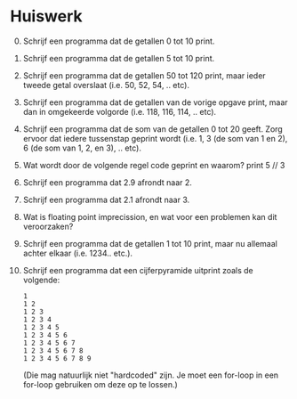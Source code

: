 # Huiswerk

0. Schrijf een programma dat de getallen 0 tot 10 print.

1. Schrijf een programma dat de getallen 5 tot 10 print.

2. Schrijf een programma dat de getallen 50 tot 120 print, maar ieder tweede getal overslaat (i.e. 50, 52, 54, .. etc).

3. Schrijf een programma dat de getallen van de vorige opgave print, maar dan in omgekeerde volgorde (i.e. 118, 116, 114, .. etc).

4. Schrijf een programma dat de som van de getallen 0 tot 20 geeft. Zorg ervoor dat iedere tussenstap geprint wordt (i.e. 1, 3 (de som van 1 en 2), 6 (de som van 1, 2, en 3), .. etc).

5. Wat wordt door de volgende regel code geprint en waarom? print 5 // 3

6. Schrijf een programma dat 2.9 afrondt naar 2.

7. Schrijf een programma dat 2.1 afrondt naar 3.

8. Wat is floating point imprecission, en wat voor een problemen kan dit veroorzaken?

9. Schrijf een programma dat de getallen 1 tot 10 print, maar nu allemaal achter elkaar (i.e. 1234.. etc.).

10. Schrijf een programma dat een cijferpyramide uitprint zoals de volgende:

		1
		1 2
		1 2 3
		1 2 3 4
		1 2 3 4 5
		1 2 3 4 5 6
		1 2 3 4 5 6 7
		1 2 3 4 5 6 7 8
		1 2 3 4 5 6 7 8 9

	(Die mag natuurlijk niet "hardcoded" zijn. Je moet een for-loop in een for-loop gebruiken om deze op te lossen.)
